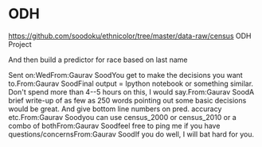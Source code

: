 # ODH
https://github.com/soodoku/ethnicolor/tree/master/data-raw/census
ODH Project

And then build a predictor for race based on last name




Sent on:WedFrom:Gaurav SoodYou get to make the decisions you want to.From:Gaurav SoodFinal output = Ipython notebook or something similar. Don't spend more than 4--5 hours on this, I would say.From:Gaurav SoodA brief write-up of as few as 250 words pointing out some basic decisions would be great. And   give bottom line numbers on pred. accuracy etc.From:Gaurav Soodyou can use census_2000 or census_2010 or a combo of bothFrom:Gaurav Soodfeel free to ping me if you have questions/concernsFrom:Gaurav SoodIf you do well, I will bat hard for you.
